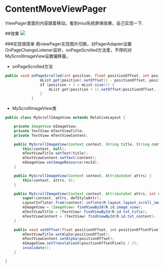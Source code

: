 # ContentMoveViewPager

ViewPager里面的内容跟着移动。看到miui系统屏保效果，自己实现一下.

##效果
![](https://github.com/zjdyhant/ContentMoveViewPager/blob/master/app/src/main/res/raw/contentmove.gif?raw=true)

###实现很简单
用viewPager实现图片切换，对PagerAdapter设置OnPageChangeListener监听，onPageScrolled方法里，不停的对MyScrollImageView设置偏移量。<br>
* onPageScrolled方法
```Java
public void onPageScrolled(int position, float positionOffset, int positionOffsetPixels) {
                mList.get(position).setOffset(1 - positionOffset, positionOffsetPixels);
                if (position + 1 < mList.size()) {
                    mList.get(position + 1).setOffset(positionOffset, -(mWindowWidth - positionOffsetPixels));
                }
            }
```
* MyScrollImageView类
```Java
public class MyScrollImageView extends RelativeLayout {

    private ImageView mImageView;
    private TextView mTextViewTitle;
    private TextView mTextViewContent;

    public MyScrollImageView(Context context, String title, String content, int resId) {
        this(context, null);
        mTextViewTitle.setText(title);
        mTextViewContent.setText(content);
        mImageView.setImageResource(resId);
    }

    public MyScrollImageView(Context context, AttributeSet attrs) {
        this(context, attrs, 0);
    }

    public MyScrollImageView(Context context, AttributeSet attrs, int defStyleAttr) {
        super(context, attrs, defStyleAttr);
        LayoutInflater.from(context).inflate(R.layout.layout_scroll_imageview, this, true);
        mImageView = (ImageView) findViewById(R.id.image_view);
        mTextViewTitle = (TextView) findViewById(R.id.txt_title);
        mTextViewContent = (TextView) findViewById(R.id.txt_content);
    }

    public void setOffset(float positionOffset, int positionOffsetPixels) {
        mTextViewTitle.setAlpha(positionOffset);
        mTextViewContent.setAlpha(positionOffset);
        mImageView.setTranslationX(positionOffsetPixels / 2);
        invalidate();
    }

}
```

